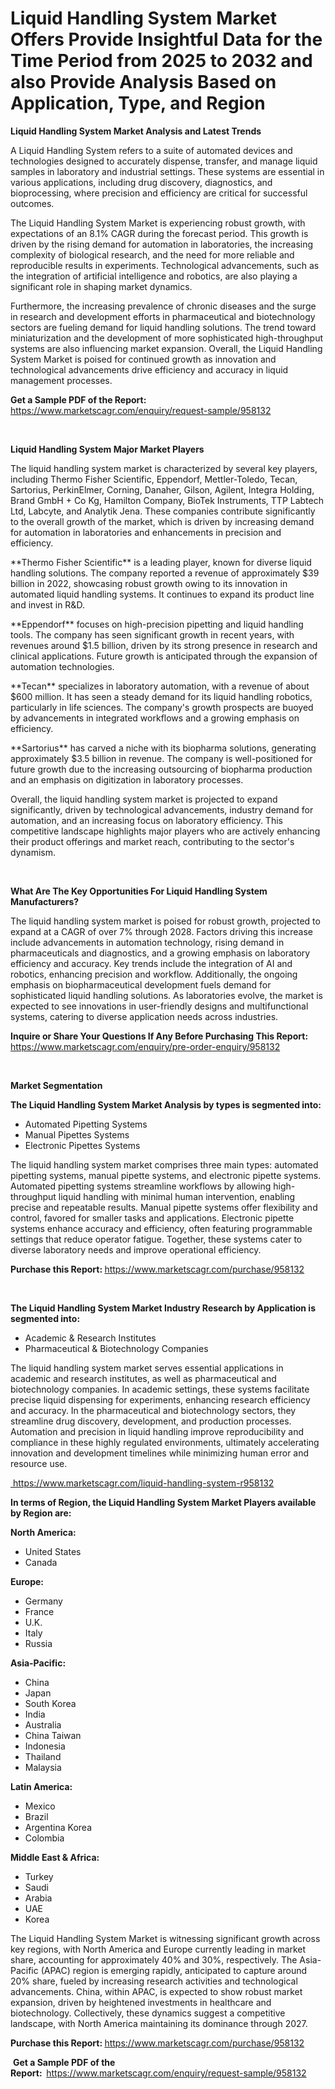 <p><h1>Liquid Handling System Market Offers Provide Insightful Data for the Time Period from 2025 to 2032 and also Provide Analysis Based on Application, Type, and Region</h1></p><p><strong>Liquid Handling System Market Analysis and Latest Trends</strong></p>
<p><p>A Liquid Handling System refers to a suite of automated devices and technologies designed to accurately dispense, transfer, and manage liquid samples in laboratory and industrial settings. These systems are essential in various applications, including drug discovery, diagnostics, and bioprocessing, where precision and efficiency are critical for successful outcomes.</p><p>The Liquid Handling System Market is experiencing robust growth, with expectations of an 8.1% CAGR during the forecast period. This growth is driven by the rising demand for automation in laboratories, the increasing complexity of biological research, and the need for more reliable and reproducible results in experiments. Technological advancements, such as the integration of artificial intelligence and robotics, are also playing a significant role in shaping market dynamics.</p><p>Furthermore, the increasing prevalence of chronic diseases and the surge in research and development efforts in pharmaceutical and biotechnology sectors are fueling demand for liquid handling solutions. The trend toward miniaturization and the development of more sophisticated high-throughput systems are also influencing market expansion. Overall, the Liquid Handling System Market is poised for continued growth as innovation and technological advancements drive efficiency and accuracy in liquid management processes.</p></p>
<p><strong>Get a Sample PDF of the Report:&nbsp;</strong> <a href="https://www.marketscagr.com/enquiry/request-sample/958132?utm_campaign=3583&utm_medium=2&utm_source=Github&utm_content=ia&utm_term=13042025&utm_id=liquid-handling-system">https://www.marketscagr.com/enquiry/request-sample/958132</a></p>
<p>&nbsp;</p>
<p><strong>Liquid Handling System Major Market Players</strong></p>
<p><p>The liquid handling system market is characterized by several key players, including Thermo Fisher Scientific, Eppendorf, Mettler-Toledo, Tecan, Sartorius, PerkinElmer, Corning, Danaher, Gilson, Agilent, Integra Holding, Brand GmbH + Co Kg, Hamilton Company, BioTek Instruments, TTP Labtech Ltd, Labcyte, and Analytik Jena. These companies contribute significantly to the overall growth of the market, which is driven by increasing demand for automation in laboratories and enhancements in precision and efficiency.</p><p>**Thermo Fisher Scientific** is a leading player, known for diverse liquid handling solutions. The company reported a revenue of approximately $39 billion in 2022, showcasing robust growth owing to its innovation in automated liquid handling systems. It continues to expand its product line and invest in R&D.</p><p>**Eppendorf** focuses on high-precision pipetting and liquid handling tools. The company has seen significant growth in recent years, with revenues around $1.5 billion, driven by its strong presence in research and clinical applications. Future growth is anticipated through the expansion of automation technologies.</p><p>**Tecan** specializes in laboratory automation, with a revenue of about $600 million. It has seen a steady demand for its liquid handling robotics, particularly in life sciences. The company's growth prospects are buoyed by advancements in integrated workflows and a growing emphasis on efficiency.</p><p>**Sartorius** has carved a niche with its biopharma solutions, generating approximately $3.5 billion in revenue. The company is well-positioned for future growth due to the increasing outsourcing of biopharma production and an emphasis on digitization in laboratory processes.</p><p>Overall, the liquid handling system market is projected to expand significantly, driven by technological advancements, industry demand for automation, and an increasing focus on laboratory efficiency. This competitive landscape highlights major players who are actively enhancing their product offerings and market reach, contributing to the sector's dynamism.</p></p>
<p>&nbsp;</p>
<p><strong>What Are The Key Opportunities For Liquid Handling System Manufacturers?</strong></p>
<p><p>The liquid handling system market is poised for robust growth, projected to expand at a CAGR of over 7% through 2028. Factors driving this increase include advancements in automation technology, rising demand in pharmaceuticals and diagnostics, and a growing emphasis on laboratory efficiency and accuracy. Key trends include the integration of AI and robotics, enhancing precision and workflow. Additionally, the ongoing emphasis on biopharmaceutical development fuels demand for sophisticated liquid handling solutions. As laboratories evolve, the market is expected to see innovations in user-friendly designs and multifunctional systems, catering to diverse application needs across industries.</p></p>
<p><strong>Inquire or Share Your Questions If Any Before Purchasing This Report:</strong> <a href="https://www.marketscagr.com/enquiry/pre-order-enquiry/958132?utm_campaign=3583&utm_medium=2&utm_source=Github&utm_content=ia&utm_term=13042025&utm_id=liquid-handling-system">https://www.marketscagr.com/enquiry/pre-order-enquiry/958132</a></p>
<p>&nbsp;</p>
<p><strong>Market Segmentation</strong></p>
<p><strong>The Liquid Handling System Market Analysis by types is segmented into:</strong></p>
<p><ul><li>Automated Pipetting Systems</li><li>Manual Pipettes Systems</li><li>Electronic Pipettes Systems</li></ul></p>
<p><p>The liquid handling system market comprises three main types: automated pipetting systems, manual pipette systems, and electronic pipette systems. Automated pipetting systems streamline workflows by allowing high-throughput liquid handling with minimal human intervention, enabling precise and repeatable results. Manual pipette systems offer flexibility and control, favored for smaller tasks and applications. Electronic pipette systems enhance accuracy and efficiency, often featuring programmable settings that reduce operator fatigue. Together, these systems cater to diverse laboratory needs and improve operational efficiency.</p></p>
<p><strong>Purchase this Report:&nbsp;</strong><a href="https://www.marketscagr.com/purchase/958132?utm_campaign=3583&utm_medium=2&utm_source=Github&utm_content=ia&utm_term=13042025&utm_id=liquid-handling-system">https://www.marketscagr.com/purchase/958132</a></p>
<p>&nbsp;</p>
<p><strong>The Liquid Handling System Market Industry Research by Application is segmented into:</strong></p>
<p><ul><li>Academic & Research Institutes</li><li>Pharmaceutical & Biotechnology Companies</li></ul></p>
<p><p>The liquid handling system market serves essential applications in academic and research institutes, as well as pharmaceutical and biotechnology companies. In academic settings, these systems facilitate precise liquid dispensing for experiments, enhancing research efficiency and accuracy. In the pharmaceutical and biotechnology sectors, they streamline drug discovery, development, and production processes. Automation and precision in liquid handling improve reproducibility and compliance in these highly regulated environments, ultimately accelerating innovation and development timelines while minimizing human error and resource use.</p></p>
<p><a href="https://www.marketscagr.com/liquid-handling-system-r958132?utm_campaign=3583&utm_medium=2&utm_source=Github&utm_content=ia&utm_term=13042025&utm_id=liquid-handling-system">&nbsp;https://www.marketscagr.com/liquid-handling-system-r958132</a></p>
<p><strong>In terms of Region, the Liquid Handling System Market Players available by Region are:</strong></p>
<p>
    <p> <strong> North America: </strong>
        <ul>
            <li>United States</li>
            <li>Canada</li>
        </ul>
        </p> 
    <p> <strong> Europe: </strong>
        <ul>
            <li>Germany</li>
            <li>France</li>
            <li>U.K.</li>
            <li>Italy</li>
            <li>Russia</li>
        </ul>
        </p> 
    <p> <strong> Asia-Pacific: </strong>
        <ul>
            <li>China</li>
            <li>Japan</li>
            <li>South Korea</li>
            <li>India</li>
            <li>Australia</li>
            <li>China Taiwan</li>
            <li>Indonesia</li>
            <li>Thailand</li>
            <li>Malaysia</li>
        </ul>
        </p> 
    <p> <strong> Latin America: </strong>
        <ul>
            <li>Mexico</li>
            <li>Brazil</li>
            <li>Argentina Korea</li>
            <li>Colombia</li>
        </ul>
        </p> 
    <p> <strong> Middle East & Africa: </strong>
        <ul>
            <li>Turkey</li>
            <li>Saudi</li>
            <li>Arabia</li>
            <li>UAE</li>
            <li>Korea</li>
        </ul>
    </p>
    </p>
<p><p>The Liquid Handling System Market is witnessing significant growth across key regions, with North America and Europe currently leading in market share, accounting for approximately 40% and 30%, respectively. The Asia-Pacific (APAC) region is emerging rapidly, anticipated to capture around 20% share, fueled by increasing research activities and technological advancements. China, within APAC, is expected to show robust market expansion, driven by heightened investments in healthcare and biotechnology. Collectively, these dynamics suggest a competitive landscape, with North America maintaining its dominance through 2027.</p></p>
<p><strong>Purchase this Report: </strong><a href="https://www.marketscagr.com/purchase/958132?utm_campaign=3583&utm_medium=2&utm_source=Github&utm_content=ia&utm_term=13042025&utm_id=liquid-handling-system">https://www.marketscagr.com/purchase/958132</a></p>
<p>&nbsp;<strong>Get a Sample PDF of the Report:&nbsp;&nbsp;</strong><a href="https://www.marketscagr.com/enquiry/request-sample/958132?utm_campaign=3583&utm_medium=2&utm_source=Github&utm_content=ia&utm_term=13042025&utm_id=liquid-handling-system">https://www.marketscagr.com/enquiry/request-sample/958132</a></p>
<p><strong></strong></p>
<p><p></p><p></p><p></p></p>